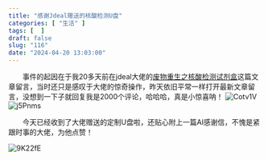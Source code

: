 ```yaml
---
title: "感谢Jdeal赠送的核酸检测U盘"
categories: [ "生活" ]
tags: [  ]
draft: false
slug: "116"
date: "2024-04-20 13:03:00"
---
```


&emsp;&emsp;事件的起因在于我20多天前在jdeal大佬的[废物重生之核酸检测试剂盒](https://www.jdeal.cn/479.html)这篇文章留言，当时还只是感叹于大佬的惊奇操作，昨天依旧平常一样打开最新文章留言，没想到一下子就回复我是2000个评论，哈哈哈，真是小惊喜呐！
![Cotv1V](https://blog.wangyunzi.com/2024/04/Cotv1V.jpg)
![j5Pnms](https://blog.wangyunzi.com/2024/04/j5Pnms.jpg)

&emsp;&emsp;今天已经收到了大佬赠送的定制U盘啦，还贴心附上一篇AI感谢信，不愧是紧跟时事的大佬，为他点赞！

![9K22fE](https://blog.wangyunzi.com/2024/04/9K22fE.jpg)



